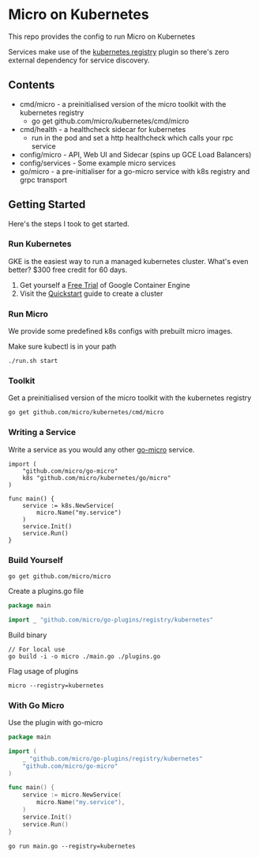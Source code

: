 # Micro on Kubernetes

This repo provides the config to run Micro on Kubernetes

Services make use of the [kubernetes registry](https://github.com/micro/go-plugins/tree/master/registry/kubernetes) 
plugin so there's zero external dependency for service discovery.

## Contents

- cmd/micro - a preinitialised version of the micro toolkit with the kubernetes registry
	* go get github.com/micro/kubernetes/cmd/micro
- cmd/health - a healthcheck sidecar for kubernetes
	* run in the pod and set a http healthcheck which calls your rpc service
- config/micro - API, Web UI and Sidecar (spins up GCE Load Balancers)
- config/services - Some example micro services
- go/micro - a pre-initialiser for a go-micro service with k8s registry and grpc transport

## Getting Started

Here's the steps I took to get started.

### Run Kubernetes

GKE is the easiest way to run a managed kubernetes cluster. What's even better? $300 free credit for 60 days.

1. Get yourself a [Free Trial](https://cloud.google.com/free-trial/) of Google Container Engine
2. Visit the [Quickstart](https://cloud.google.com/container-engine/docs/quickstart) guide to create a cluster

### Run Micro

We provide some predefined k8s configs with prebuilt micro images.

Make sure kubectl is in your path

```shell
./run.sh start
```

### Toolkit

Get a preinitialised version of the micro toolkit with the kubernetes registry

```
go get github.com/micro/kubernetes/cmd/micro
```

### Writing a Service

Write a service as you would any other [go-micro](https://github.com/micro/go-micro) service.

```
import (
	"github.com/micro/go-micro"
	k8s "github.com/micro/kubernetes/go/micro"
)

func main() {
	service := k8s.NewService(
		micro.Name("my.service")
	)
	service.Init()
	service.Run()
}
```

### Build Yourself

```
go get github.com/micro/micro
```

Create a plugins.go file
```go
package main

import _ "github.com/micro/go-plugins/registry/kubernetes"
```

Build binary
```shell
// For local use
go build -i -o micro ./main.go ./plugins.go
```

Flag usage of plugins
```shell
micro --registry=kubernetes
```

### With Go Micro

Use the plugin with go-micro

```go
package main

import (
	_ "github.com/micro/go-plugins/registry/kubernetes"
	"github.com/micro/go-micro"
)

func main() {
	service := micro.NewService(
		micro.Name("my.service"),
	)
	service.Init()
	service.Run()
}
```

```
go run main.go --registry=kubernetes
```


